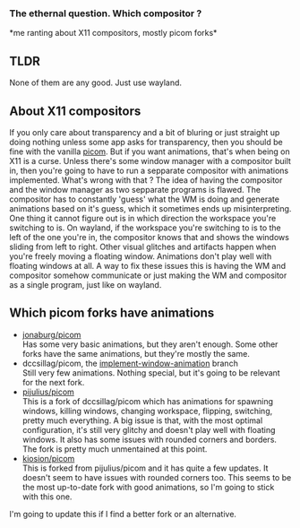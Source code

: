 ### The ethernal question. Which compositor ?
\*me ranting about X11 compositors, mostly picom forks\*

## TLDR
None of them are any good. Just use wayland.

## About X11 compositors
If you only care about transparency and a bit of bluring or just straight up doing nothing unless some app asks for transparency, then you should be fine with the vanilla [picom](https://github.com/yshui/picom). But if you want animations, that's when being on X11 is a curse. Unless there's some window manager with a compositor built in, then you're going to have to run a sepparate compositor with animations implemented.
What's wrong with that ? The idea of having the compositor and the window manager as two sepparate programs is flawed. The compositor has to constantly 'guess' what the WM is doing and generate animations based on it's guess, which it sometimes ends up misinterpreting. One thing it cannot figure out is in which direction the workspace you're switching to is. On wayland, if the workspace you're switching to is to the left of the one you're in, the compositor knows that and shows the windows sliding from left to right. Other visual glitches and artifacts happen when you're freely moving a floating window. Animations don't play well with floating windows at all.
A way to fix these issues this is having the WM and compositor somehow communicate or just making the WM and compositor as a single program, just like on wayland.

## Which picom forks have animations
- [jonaburg/picom](https://github.com/jonaburg/picom)\
    Has some very basic animations, but they aren't enough.
    Some other forks have the same animations, but they're mostly the same.
- dccsillag/picom, the [implement-window-animation](https://github.com/dccsillag/picom/tree/implement-window-animations) branch\
    Still very few animations. Nothing special, but it's going to be relevant for the next fork.
- [pijulius/picom](https://github.com/pijulius/picom)\
    This is a fork of dccsillag/picom which has animations for spawning windows, killing windows, changing workspace, flipping, switching, pretty much everything.
    A big issue is that, with the most optimal configuration, it's still very glitchy and doesn't play well with floating windows.
    It also has some issues with rounded corners and borders.
    The fork is pretty much unmentained at this point.
- [kiosion/picom](https://github.com/kiosion/picom)\
    This is forked from pijulius/picom and it has quite a few updates. It doesn't seem to have issues with rounded corners too.
    This seems to be the most up-to-date fork with good animations, so I'm going to stick with this one.

I'm going to update this if I find a better fork or an alternative.
